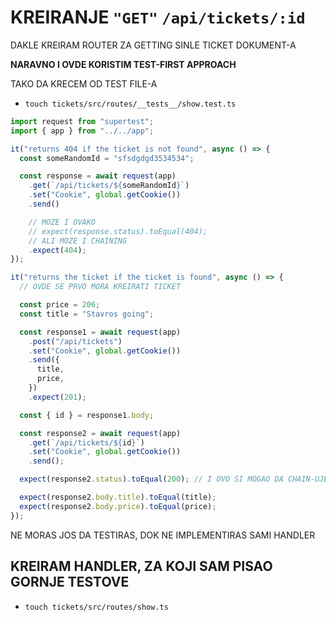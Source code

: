 # KREIRANJE `"GET"` `/api/tickets/:id`

DAKLE KREIRAM ROUTER ZA GETTING SINLE TICKET DOKUMENT-A

**NARAVNO I OVDE KORISTIM TEST-FIRST APPROACH**

TAKO DA KRECEM OD TEST FILE-A

- `touch tickets/src/routes/__tests__/show.test.ts`

```ts
import request from "supertest";
import { app } from "../../app";

it("returns 404 if the ticket is not found", async () => {
  const someRandomId = "sfsdgdgd3534534";

  const response = await request(app)
    .get(`/api/tickets/${someRandomId}`)
    .set("Cookie", global.getCookie())
    .send()

    // MOZE I OVAKO
    // expect(response.status).toEqual(404);
    // ALI MOZE I CHAINING
    .expect(404);
});

it("returns the ticket if the ticket is found", async () => {
  // OVDE SE PRVO MORA KREIRATI TICKET

  const price = 206;
  const title = "Stavros going";

  const response1 = await request(app)
    .post("/api/tickets")
    .set("Cookie", global.getCookie())
    .send({
      title,
      price,
    })
    .expect(201);

  const { id } = response1.body;

  const response2 = await request(app)
    .get(`/api/tickets/${id}`)
    .set("Cookie", global.getCookie())
    .send();

  expect(response2.status).toEqual(200); // I OVO SI MOGAO DA CHAIN-UJES ALI NEMA VEZE

  expect(response2.body.title).toEqual(title);
  expect(response2.body.price).toEqual(price);
});
```

NE MORAS JOS DA TESTIRAS, DOK NE IMPLEMENTIRAS SAMI HANDLER

## KREIRAM HANDLER, ZA KOJI SAM PISAO GORNJE TESTOVE

- `touch tickets/src/routes/show.ts`

```ts

```
